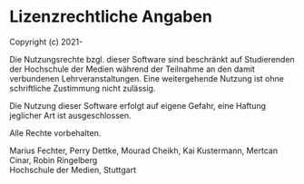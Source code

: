 # Lizenzrechtliche Angaben

Copyright (c) 2021-

Die Nutzungsrechte bzgl. dieser Software sind beschränkt auf Studierenden der Hochschule der Medien 
während der Teilnahme an den damit verbundenen Lehrveranstaltungen. 
Eine weitergehende Nutzung ist ohne schriftliche Zustimmung nicht zulässig.

Die Nutzung dieser Software erfolgt auf eigene Gefahr, eine Haftung jeglicher Art ist ausgeschlossen.

Alle Rechte vorbehalten.

Marius Fechter, Perry Dettke, Mourad Cheikh, Kai Kustermann, Mertcan Cinar, Robin Ringelberg  
Hochschule der Medien, Stuttgart